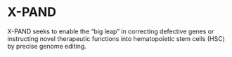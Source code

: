 # X-PAND
X-PAND seeks to enable the “big leap” in correcting defective genes or instructing novel therapeutic functions into hematopoietic stem cells (HSC) by precise genome editing.
